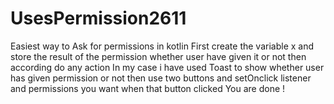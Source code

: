# UsesPermission2611
Easiest way to Ask for permissions in kotlin 
First create the variable x and store the result of the permission whether user have given it or not then according do any action 
In my case i have used Toast to show whether user has given permission or not 
then use two buttons and setOnclick listener and permissions you want when that button clicked
You are done !
